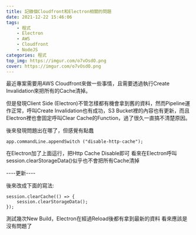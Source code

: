 ```yaml
---
title: 記錄個Cloudfront和Electron相關的問題
date: 2021-12-22 15:46:06
tags:
    - 程式
    - Electron
    - AWS
    - Cloudfront
    - NodeJS
categories: 程式
top_img: https://imgur.com/o7vOsdO.png
cover: https://imgur.com/o7vOsdO.png
---
```

最近專案需要用AWS Cloudfront來做一些事情，且需要透過執行Create Invalidation來把所有的Cache清掉。

但是發現Client Side (Electron)不管怎樣都有機會拿到舊的資料，然而Pipeline運作正常，呼叫Create Invalidation也有成功，S3 Bucket裡的內容也有更新，而且Electron裡也會固定呼叫Clear Cache的Function，過了很久一直搞不清楚原因。

後來發現問題出在哪了，但感覺有點蠢

```
app.commandLine.appendSwitch ("disable-http-cache");
```

在Electron加了上面這行，把Http Cache Disable即可
看來在Electron呼叫session.clearStorageData()似乎也不會把所有Cache清掉

----更新----

後來改成下面的寫法:
```
session.clearCache(() => {
    session.clearStorageData();
});
```

測試幾次New Build，Electron在經過Reload後都有拿到最新的資料
看來應該是沒有問題了
